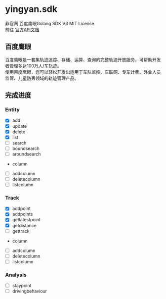 # yingyan.sdk
非官网 百度鹰眼Golang SDK V3 MIT License   
前往 [官方API文档](http://lbsyun.baidu.com/index.php?title=yingyan/api/v3/all)
## 百度鹰眼
百度鹰眼是一套集轨迹追踪、存储、运算、查询的完整轨迹开放服务，可帮助开发者管理多达100万人/车轨迹。   
使用百度鹰眼，您可以轻松开发出适用于车队监控、车联网、专车计费、外业人员监管、儿童防丢领域的轨迹管理产品。

## 完成进度

### Entity
- [x] add   
- [x] update   
- [x] delete   
- [x] list   
- [ ] search   
- [ ] boundsearch   
- [ ] aroundsearch  
 - column
 - [ ] addcolumn
 - [ ] deletecolumn
 - [ ] listcolumn

### Track
- [x] addpoint
- [x] addpoints
- [x] getlatestpoint   
- [x] getdistance   
- [ ] gettrack   
- column
 - [ ] addcolumn
 - [ ] deletecolumn
 - [ ] listcolumn

### Analysis
- [ ] staypoint
- [ ] drivingbehaviour
